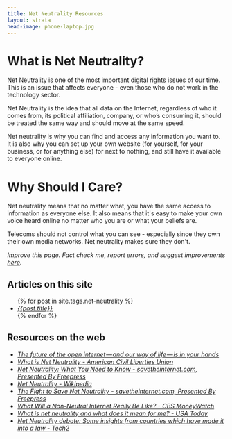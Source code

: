 ```yaml
---
title: Net Neutrality Resources
layout: strata
head-image: phone-laptop.jpg
---
```


# What is Net Neutrality?
Net Neutrality is one of the most important digital rights issues of our time. This is an issue that affects everyone - even those who do not work in the technology sector.

Net Neutrality is the idea that all data on the Internet, regardless of who it comes from, its political affiliation, company, or who’s consuming it, should be treated the same way and should move at the same speed.

Net neutrality is why you can find and access any information you want to. It is also why you can set up your own website (for yourself, for your business, or for anything else) for next to nothing, and still have it available to everyone online.

# Why Should I Care?
Net neutrality means that no matter what, you have the same access to information as everyone else. It also means that it's easy to make your own voice heard online no matter who you are or what your beliefs are.

Telecoms should not control what you can see - especially since they own their own media networks. Net neutrality makes sure they don't.

_Improve this page. Fact check me, report errors, and suggest improvements [here]({{site.url}}/factcheck)._

## Articles on this site

<ul>
{% for post in site.tags.net-neutrality %}
<li><em><a href="{{post.url}}">{{post.title}}</a></em></li>
{% endfor %}
</ul>

## Resources on the web
- _[The future of the open internet — and our way of life — is in your hands](https://medium.freecodecamp.com/inside-the-invisible-war-for-the-open-internet-dd31a29a3f08)_
- _[What is Net Neutrality - American Civil Liberties Union](https://www.aclu.org/feature/what-net-neutrality)_
- _[Net Neutrality: What You Need to Know - savetheinternet.com, Presented By Freepress](http://www.savetheinternet.com/net-neutrality-what-you-need-know-now)_
- _[Net Neutrality - Wikipedia](https://en.wikipedia.org/wiki/Net_neutrality)_
- _[The Fight to Save Net Neutrality - savetheinternet.com, Presented By Freepress](http://www.savetheinternet.com/net-neutrality-resources)_
- _[What Will a Non-Neutral Internet Really Be Like? - CBS MoneyWatch](http://www.cbsnews.com/news/what-will-a-non-neutral-net-really-be-like/)_
- _[What is net neutrality and what does it mean for me? - USA Today](http://www.usatoday.com/story/tech/2015/02/24/net-neutrality-what-is-it-guide/23237737/)_
- _[Net Neutrality debate: Some insights from countries which have made it into a law - Tech2](http://tech.firstpost.com/news-analysis/net-neutrality-some-insights-from-countries-which-have-made-it-into-a-law-263072.html)_
